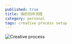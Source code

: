 ```yaml
---
published: true
title: 我的创作流程
category: personal
tags: creative process setup
---
```

![Creative process](https://goooooouwa.fun:8143/static/images/creative-process.png)
